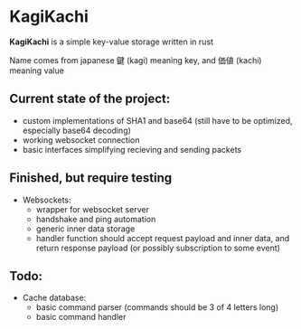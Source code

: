 # KagiKachi
**KagiKachi** is a simple key-value storage written in rust

Name comes from japanese 鍵 (kagi) meaning key, and 価値 (kachi) meaning value

## Current state of the project:
- custom implementations of SHA1 and base64 (still have to be optimized, especially base64 decoding)
- working websocket connection
- basic interfaces simplifying recieving and sending packets

## Finished, but require testing
- Websockets:
  - wrapper for websocket server 
  - handshake and ping automation
  - generic inner data storage
  - handler function should accept request payload and inner data, and return response payload (or possibly subscription to some event)

## Todo:
- Cache database:
  - basic command parser (commands should be 3 of 4 letters long)
  - basic command handler